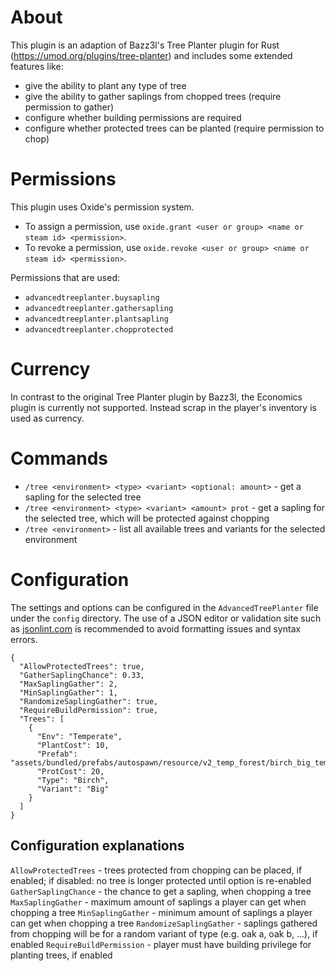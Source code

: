 ﻿
# About
This plugin is an adaption of Bazz3l's Tree Planter plugin for Rust (https://umod.org/plugins/tree-planter) and includes some extended features like:

 - give the ability to plant any type of tree
 - give the ability to gather saplings from chopped trees (require permission to gather)
 - configure whether building permissions are required
 - configure whether protected trees can be planted (require permission to chop)

# Permissions

This plugin uses Oxide's permission system.

 - To assign a permission, use `oxide.grant <user or group> <name or steam id> <permission>`.
 - To revoke a permission, use `oxide.revoke <user or group> <name or steam id> <permission>`.

Permissions that are used:
- `advancedtreeplanter.buysapling`
- `advancedtreeplanter.gathersapling`
- `advancedtreeplanter.plantsapling`
- `advancedtreeplanter.chopprotected`

# Currency
In contrast to the original Tree Planter plugin by Bazz3l, the Economics plugin is currently not supported. Instead scrap in the player's inventory is used as currency.
# Commands

 - `/tree <environment> <type> <variant> <optional: amount>` - get a sapling for the selected tree
 - `/tree <environment> <type> <variant> <amount> prot` - get a sapling for the selected tree, which will be protected against chopping
 - `/tree <environment>` - list all available trees and variants for the selected environment

# Configuration
The settings and options can be configured in the `AdvancedTreePlanter` file under the `config` directory. The use of a JSON editor or validation site such as [jsonlint.com](https://jsonlint.com/) is recommended to avoid formatting issues and syntax errors.

    {
      "AllowProtectedTrees": true,
      "GatherSaplingChance": 0.33,
      "MaxSaplingGather": 2,
      "MinSaplingGather": 1,
      "RandomizeSaplingGather": true,
      "RequireBuildPermission": true,
      "Trees": [
        {
          "Env": "Temperate",
          "PlantCost": 10,
          "Prefab": "assets/bundled/prefabs/autospawn/resource/v2_temp_forest/birch_big_temp.prefab",
          "ProtCost": 20,
          "Type": "Birch",
          "Variant": "Big"
        }
      ]
    }

## Configuration explanations
`AllowProtectedTrees` - trees protected from chopping can be placed, if enabled; if disabled: no tree is longer protected until option is re-enabled
`GatherSaplingChance` - the chance to get a sapling, when chopping a tree
`MaxSaplingGather` - maximum amount of saplings a player can get when chopping a tree
`MinSaplingGather` - minimum amount of saplings a player can get when chopping a tree
`RandomizeSaplingGather` - saplings gathered from chopping will be for a random variant of type (e.g. oak a, oak b, ...), if enabled
`RequireBuildPermission` - player must have building privilege for planting trees, if enabled
